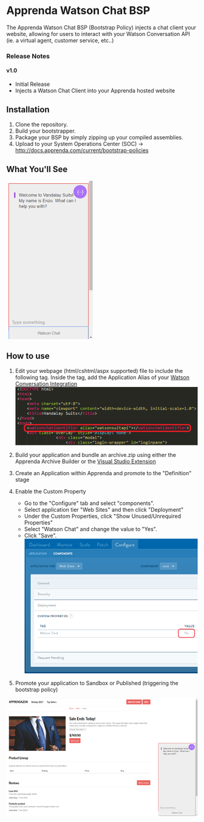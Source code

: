 # Apprenda Watson Chat BSP
The Apprenda Watson Chat BSP (Bootstrap Policy) injects a chat client your website, allowing for users to interact with your Watson Conversation API (ie. a virtual agent, customer service, etc..)

### Release Notes

#### v1.0
  * Initial Release
  * Injects a Watson Chat Client into your Apprenda hosted website

## Installation
1. Clone the repository.
2. Build your bootstrapper.
3. Package your BSP by simply zipping up your compiled assemblies. 
4. Upload to your System Operations Center (SOC) -> http://docs.apprenda.com/current/bootstrap-policies 

## What You'll See

![](/readme_images/watsonchat.png)

## How to use

1. Edit your webpage (html/cshtml/aspx supported) file to include the following tag. Inside the tag, add the Application Alias of your [Watson Conversation Integration](https://github.com/apprenda/Apprenda-WatsonConversation-Integration)
![](/readme_images/watsonchatidentifier.png)

2. Build your application and bundle an archive.zip using either the Apprenda Archive Builder or the [Visual Studio Extension](http://docs.apprenda.com/downloads)

3. Create an Application within Apprenda and promote to the "Definition" stage

4. Enable the Custom Property 
	* Go to the "Configure" tab and select "components". 
	* Select application tier "Web Sites" and then click "Deployment"
	* Under the Custom Properties, click "Show Unused/Unrequired Properties"
	* Select "Watson Chat" and change the value to "Yes".
	* Click "Save".
![](/readme_images/custom_property.png)

5. Promote your application to Sandbox or Published (triggering the bootstrap policy)

![End Result](/readme_images/watsonchat_full.png)


